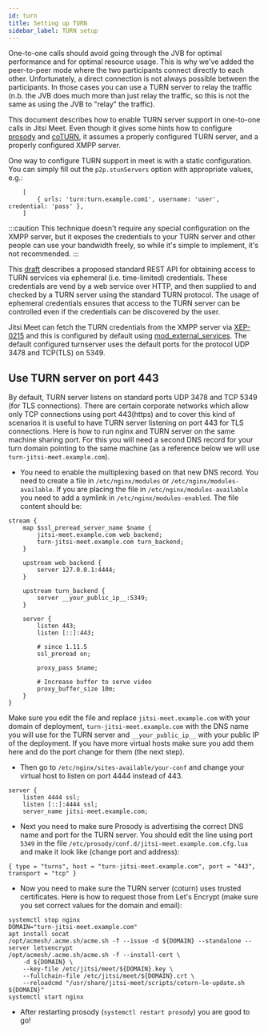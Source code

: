 ```yaml
---
id: turn
title: Setting up TURN
sidebar_label: TURN setup
---
```


One-to-one calls should avoid going through the JVB for optimal performance and for optimal resource usage. This is why we've added the peer-to-peer mode where the two participants connect directly to each other. Unfortunately, a direct connection is not always possible between the participants. In those cases you can use a TURN server to relay the traffic (n.b. the JVB does much more than just relay the traffic, so this is not the same as using the JVB to "relay" the traffic).

This document describes how to enable TURN server support in one-to-one calls in Jitsi Meet. Even though it gives some hints how to configure [prosody](https://prosody.im) and [coTURN](https://github.com/coturn/coturn), it assumes a properly configured TURN server, and a properly configured XMPP server.

One way to configure TURN support in meet is with a static configuration. You can simply fill out the `p2p.stunServers` option with appropriate values, e.g.:

```
    [
        { urls: 'turn:turn.example.com1', username: 'user', credential: 'pass' },
    ]
```

:::caution
This technique doesn't require any special configuration on the XMPP server, but it exposes the credentials to your TURN server and other people can use your bandwidth freely, so while it's simple to implement, it's not recommended.
:::

This [draft](https://tools.ietf.org/html/draft-uberti-behave-turn-rest-00) describes a proposed standard REST API for obtaining access to TURN services via ephemeral (i.e. time-limited) credentials. These credentials are vend by a web service over HTTP, and then supplied to and checked by a TURN server using the standard TURN protocol. The usage of ephemeral credentials ensures that access to the TURN server can be controlled even if the credentials can be discovered by the user.

Jitsi Meet can fetch the TURN credentials from the XMPP server via [XEP-0215](https://xmpp.org/extensions/xep-0215.html) and this is configured by default using [mod_external_services](https://prosody.im/doc/modules/mod_external_services). The default configured turnserver uses the default ports for the protocol UDP 3478 and TCP(TLS) on 5349.

## Use TURN server on port 443

By default, TURN server listens on standard ports UDP 3478 and TCP 5349 (for TLS connections). 
There are certain corporate networks which allow only TCP connections using port 443(https) and to cover 
this kind of scenarios it is useful to have TURN server listening on port 443 for TLS connections.
Here is how to run nginx and TURN server on the same machine sharing port.
For this you will need a second DNS record for your turn domain pointing to the same machine (as a reference below we will use `turn-jitsi-meet.example.com`).

- You need to enable the multiplexing based on that new DNS record. You need to create a file in `/etc/nginx/modules` or `/etc/nginx/modules-available`. If you are placing the file in `/etc/nginx/modules-available` you need to add a symlink in `/etc/nginx/modules-enabled`.
The file content should be:
```
stream {
    map $ssl_preread_server_name $name {
        jitsi-meet.example.com web_backend;
        turn-jitsi-meet.example.com turn_backend;
    }

    upstream web_backend {
        server 127.0.0.1:4444;
    }

    upstream turn_backend {
        server __your_public_ip__:5349;
    }

    server {
        listen 443;
        listen [::]:443;

        # since 1.11.5
        ssl_preread on;

        proxy_pass $name;

        # Increase buffer to serve video
        proxy_buffer_size 10m;
    }
}
```
Make sure you edit the file and replace `jitsi-meet.example.com` with your domain of deployment, `turn-jitsi-meet.example.com` with the DNS name you will use for the TURN server and `__your_public_ip__` with your public IP of the deployment.
If you have more virtual hosts make sure you add them here and do the port change for them (the next step).

- Then go to `/etc/nginx/sites-available/your-conf` and change your virtual host to listen on port 4444 instead of 443.
```
server {
    listen 4444 ssl;
    listen [::]:4444 ssl;
    server_name jitsi-meet.example.com;
```

- Next you need to make sure Prosody is advertising the correct DNS name and port for the TURN server. You should edit the line using port `5349` in the file `/etc/prosody/conf.d/jitsi-meet.example.com.cfg.lua` and make it look like (change port and address):
```
{ type = "turns", host = "turn-jitsi-meet.example.com", port = "443", transport = "tcp" }
```
- Now you need to make sure the TURN server (coturn) uses trusted certificates.
Here is how to request those from Let's Encrypt (make sure you set correct values for the domain and email):
```
systemctl stop nginx
DOMAIN="turn-jitsi-meet.example.com"
apt install socat
/opt/acmesh/.acme.sh/acme.sh -f --issue -d ${DOMAIN} --standalone --server letsencrypt
/opt/acmesh/.acme.sh/acme.sh -f --install-cert \
    -d ${DOMAIN} \
    --key-file /etc/jitsi/meet/${DOMAIN}.key \
    --fullchain-file /etc/jitsi/meet/${DOMAIN}.crt \
    --reloadcmd "/usr/share/jitsi-meet/scripts/coturn-le-update.sh ${DOMAIN}"
systemctl start nginx
``` 
- After restarting prosody (`systemctl restart prosody`) you are good to go!
